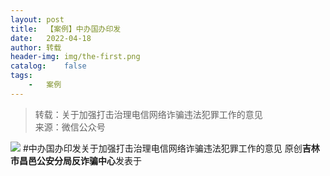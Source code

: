 ```yaml
---
layout:	post
title:	【案例】中办国办印发
date:	2022-04-18
author:	转载
header-img:	img/the-first.png
catalog:	false
tags:
	-	案例
---
```


<blockquote><p>转载：关于加强打击治理电信网络诈骗违法犯罪工作的意见<br>
来源：微信公众号</p></blockquote>

![]({{site.baseurl}}/postimg/7f48KExj8S6YKoBPTVmZviadhVF9HkKDz76TgJILhQObmNnyIPmfaJ3q3dlLvzia9GvVvG0beNHuupSmeTkoyetw.jpeg)
#中办国办印发关于加强打击治理电信网络诈骗违法犯罪工作的意见
原创**吉林市昌邑公安分局反诈骗中心**发表于
